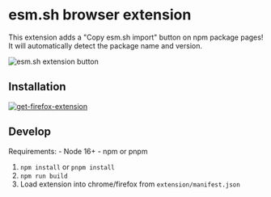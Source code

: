 # esm.sh browser extension

This extension adds a "Copy esm.sh import" button on npm package pages! It will automatically detect the package name and version.

![esm.sh extension button](https://i.imgur.com/hmM476W.png)

## Installation

[![get-firefox-extension](https://i.imgur.com/ToueNQt.png)](https://addons.mozilla.org/en-GB/firefox/addon/esm-sh/)

## Develop

Requirements:
    - Node 16+
    - npm or pnpm

1. `npm install` or `pnpm install`
2. `npm run build`
3. Load extension into chrome/firefox from `extension/manifest.json`
